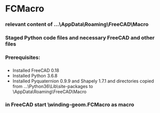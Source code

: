 # FCMacro
### relevant content of ...\AppData\Roaming\FreeCAD\Macro

### Staged Python code files and necessary FreeCAD and other files

### Prerequisites:

###
* Installed FreeCAD 0.18
* Installed Python 3.6.8
* Installed Pyquaternion 0.9.9 and Shapely 1.7.1 and directories copied from ...\Python36\Lib\site-packages to \AppData\Roaming\FreeCAD\Macro

### in FreeCAD start \winding-geom.FCMacro as macro

